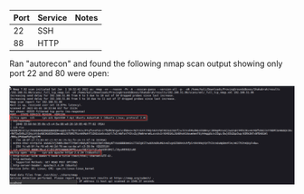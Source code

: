 | Port | Service | Notes |
| ---- | ------- | ----- |
| 22   | SSH     |       |
| 88   | HTTP    |       |

Ran "autorecon" and found the following nmap scan output showing only port 22 and 80 were open: 

![](../Pasted%20Images/Pasted%20image%2020220504002512.png)